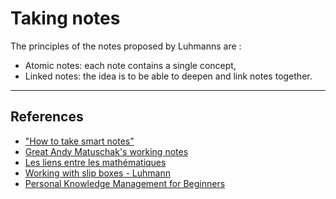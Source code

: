 # Taking notes

The principles of the notes proposed by Luhmanns are :

- Atomic notes: each note contains a single concept,
- Linked notes: the idea is to be able to deepen and link notes together.

___

## References

- ["How to take smart notes"](https://takesmartnotes.com)
- [Great Andy Matuschak's working notes](https://notes.andymatuschak.org/About_these_notes)
- [Les liens entre les mathématiques](http://www.math.wm.edu/~leemis/chart/UDR/UDR.html)
- [Working with slip boxes - Luhmann](http://luhmann.surge.sh/communicating-with-slip-boxes)
- [Personal Knowledge Management for Beginners](https://matthiasfrank.de/personal-knowledge-management-for-beginners)
